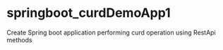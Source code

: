 # springboot_curdDemoApp1
Create Spring boot application performing curd operation using RestApi methods
